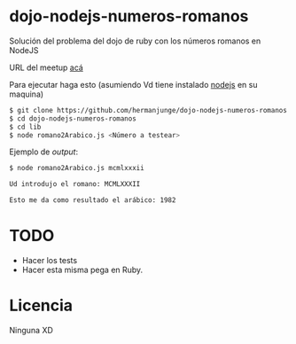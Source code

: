 dojo-nodejs-numeros-romanos
===========================

Solución del problema del dojo de ruby con los números romanos en NodeJS

URL del meetup [acá](http://www.meetup.com/dynlangchile/events/95838622/)

Para ejecutar haga esto (asumiendo Vd tiene instalado [nodejs](http://nodejs.org) en su maquina)

````bash
$ git clone https://github.com/hermanjunge/dojo-nodejs-numeros-romanos
$ cd dojo-nodejs-numeros-romanos
$ cd lib
$ node romano2Arabico.js <Número a testear>
````

Ejemplo de _output_:

````bash
$ node romano2Arabico.js mcmlxxxii

Ud introdujo el romano: MCMLXXXII

Esto me da como resultado el arábico: 1982

````

# TODO

* Hacer los tests
* Hacer esta misma pega en Ruby.

# Licencia

Ninguna XD
